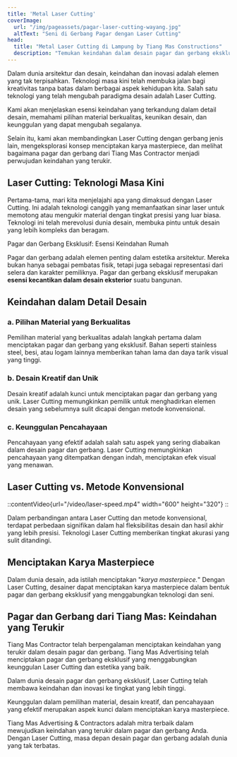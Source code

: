 ```yaml
---
title: 'Metal Laser Cutting'
coverImage:
  url: "/img/pageassets/pagar-laser-cutting-wayang.jpg"
  altText: "Seni di Gerbang Pagar dengan Laser Cutting"
head:
  title: "Metal Laser Cutting di Lampung by Tiang Mas Constructions"
  description: "Temukan keindahan dalam desain pagar dan gerbang eksklusif dengan teknologi Laser Cutting bersama Tiang Mas Advertising. Keunggulan desain cepat dan andal hanya di Bandar Lampung"
---
```


Dalam dunia arsitektur dan desain, keindahan dan inovasi adalah elemen yang tak terpisahkan. Teknologi masa kini telah membuka jalan bagi kreativitas tanpa batas dalam berbagai aspek kehidupan kita. Salah satu teknologi yang telah mengubah paradigma desain adalah Laser Cutting. 

Kami akan menjelaskan esensi keindahan yang terkandung dalam detail desain, memahami pilihan material berkualitas, keunikan desain, dan keunggulan yang dapat mengubah segalanya. 

Selain itu, kami akan membandingkan Laser Cutting dengan gerbang jenis lain, mengeksplorasi konsep menciptakan karya masterpiece, dan melihat bagaimana pagar dan gerbang dari Tiang Mas Contractor menjadi perwujudan keindahan yang terukir.

## Laser Cutting: Teknologi Masa Kini

Pertama-tama, mari kita menjelajahi apa yang dimaksud dengan Laser Cutting. Ini adalah teknologi canggih yang memanfaatkan sinar laser untuk memotong atau mengukir material dengan tingkat presisi yang luar biasa. Teknologi ini telah merevolusi dunia desain, membuka pintu untuk desain yang lebih kompleks dan beragam.

Pagar dan Gerbang Eksklusif: Esensi Keindahan Rumah

Pagar dan gerbang adalah elemen penting dalam estetika arsitektur. Mereka bukan hanya sebagai pembatas fisik, tetapi juga sebagai representasi dari selera dan karakter pemiliknya. Pagar dan gerbang eksklusif merupakan **esensi kecantikan dalam desain eksterior** suatu bangunan.

## Keindahan dalam Detail Desain

### a. Pilihan Material yang Berkualitas

Pemilihan material yang berkualitas adalah langkah pertama dalam menciptakan pagar dan gerbang yang eksklusif. Bahan seperti stainless steel, besi, atau logam lainnya memberikan tahan lama dan daya tarik visual yang tinggi.

### b. Desain Kreatif dan Unik

Desain kreatif adalah kunci untuk menciptakan pagar dan gerbang yang unik. Laser Cutting memungkinkan pemilik untuk menghadirkan elemen desain yang sebelumnya sulit dicapai dengan metode konvensional.

### c. Keunggulan Pencahayaan

Pencahayaan yang efektif adalah salah satu aspek yang sering diabaikan dalam desain pagar dan gerbang. Laser Cutting memungkinkan pencahayaan yang ditempatkan dengan indah, menciptakan efek visual yang menawan.

## Laser Cutting vs. Metode Konvensional

::contentVideo{url="/video/laser-speed.mp4" width="600" height="320"}
::

Dalam perbandingan antara Laser Cutting dan metode konvensional, terdapat perbedaan signifikan dalam hal fleksibilitas desain dan hasil akhir yang lebih presisi. Teknologi Laser Cutting memberikan tingkat akurasi yang sulit ditandingi.

## Menciptakan Karya Masterpiece

Dalam dunia desain, ada istilah menciptakan "_karya masterpiece._" Dengan Laser Cutting, desainer dapat menciptakan karya masterpiece dalam bentuk pagar dan gerbang eksklusif yang menggabungkan teknologi dan seni.

## Pagar dan Gerbang dari Tiang Mas: Keindahan yang Terukir

Tiang Mas Contractor telah berpengalaman menciptakan keindahan yang terukir dalam desain pagar dan gerbang. Tiang Mas Advertising telah menciptakan pagar dan gerbang eksklusif yang menggabungkan keunggulan Laser Cutting dan estetika yang baik.

Dalam dunia desain pagar dan gerbang eksklusif, Laser Cutting telah membawa keindahan dan inovasi ke tingkat yang lebih tinggi. 

Keunggulan dalam pemilihan material, desain kreatif, dan pencahayaan yang efektif merupakan aspek kunci dalam menciptakan karya masterpiece. 

Tiang Mas Advertising & Contractors adalah mitra terbaik dalam mewujudkan keindahan yang terukir dalam pagar dan gerbang Anda. Dengan Laser Cutting, masa depan desain pagar dan gerbang adalah dunia yang tak terbatas.